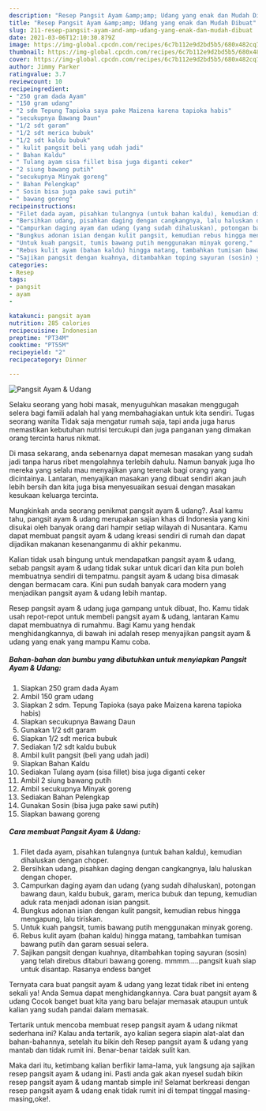 ```yaml
---
description: "Resep Pangsit Ayam &amp;amp; Udang yang enak dan Mudah Dibuat"
title: "Resep Pangsit Ayam &amp;amp; Udang yang enak dan Mudah Dibuat"
slug: 211-resep-pangsit-ayam-and-amp-udang-yang-enak-dan-mudah-dibuat
date: 2021-03-06T12:10:30.879Z
image: https://img-global.cpcdn.com/recipes/6c7b112e9d2bd5b5/680x482cq70/pangsit-ayam-udang-foto-resep-utama.jpg
thumbnail: https://img-global.cpcdn.com/recipes/6c7b112e9d2bd5b5/680x482cq70/pangsit-ayam-udang-foto-resep-utama.jpg
cover: https://img-global.cpcdn.com/recipes/6c7b112e9d2bd5b5/680x482cq70/pangsit-ayam-udang-foto-resep-utama.jpg
author: Jimmy Parker
ratingvalue: 3.7
reviewcount: 10
recipeingredient:
- "250 gram dada Ayam"
- "150 gram udang"
- "2 sdm Tepung Tapioka saya pake Maizena karena tapioka habis"
- "secukupnya Bawang Daun"
- "1/2 sdt garam"
- "1/2 sdt merica bubuk"
- "1/2 sdt kaldu bubuk"
- " kulit pangsit beli yang udah jadi"
- " Bahan Kaldu"
- " Tulang ayam sisa fillet bisa juga diganti ceker"
- "2 siung bawang putih"
- "secukupnya Minyak goreng"
- " Bahan Pelengkap"
- " Sosin bisa juga pake sawi putih"
- " bawang goreng"
recipeinstructions:
- "Filet dada ayam, pisahkan tulangnya (untuk bahan kaldu), kemudian dihaluskan dengan choper."
- "Bersihkan udang, pisahkan daging dengan cangkangnya, lalu haluskan dengan choper."
- "Campurkan daging ayam dan udang (yang sudah dihaluskan), potongan bawang daun, kaldu bubuk, garam, merica bubuk dan tepung, kemudian aduk rata menjadi adonan isian pangsit."
- "Bungkus adonan isian dengan kulit pangsit, kemudian rebus hingga mengapung, lalu tiriskan."
- "Untuk kuah pangsit, tumis bawang putih menggunakan minyak goreng."
- "Rebus kulit ayam (bahan kaldu) hingga matang, tambahkan tumisan bawang putih dan garam sesuai selera."
- "Sajikan pangsit dengan kuahnya, ditambahkan toping sayuran (sosin) yang telah direbus ditaburi bawang goreng. mmmm.....pangsit kuah siap untuk disantap. Rasanya endess banget"
categories:
- Resep
tags:
- pangsit
- ayam
- 

katakunci: pangsit ayam  
nutrition: 285 calories
recipecuisine: Indonesian
preptime: "PT34M"
cooktime: "PT55M"
recipeyield: "2"
recipecategory: Dinner

---
```



![Pangsit Ayam &amp; Udang](https://img-global.cpcdn.com/recipes/6c7b112e9d2bd5b5/680x482cq70/pangsit-ayam-udang-foto-resep-utama.jpg)

Selaku seorang yang hobi masak, menyuguhkan masakan menggugah selera bagi famili adalah hal yang membahagiakan untuk kita sendiri. Tugas seorang  wanita Tidak saja mengatur rumah saja, tapi anda juga harus memastikan kebutuhan nutrisi tercukupi dan juga panganan yang dimakan orang tercinta harus nikmat.

Di masa  sekarang, anda sebenarnya dapat memesan masakan yang sudah jadi tanpa harus ribet mengolahnya terlebih dahulu. Namun banyak juga lho mereka yang selalu mau menyajikan yang terenak bagi orang yang dicintainya. Lantaran, menyajikan masakan yang dibuat sendiri akan jauh lebih bersih dan kita juga bisa menyesuaikan sesuai dengan masakan kesukaan keluarga tercinta. 



Mungkinkah anda seorang penikmat pangsit ayam &amp; udang?. Asal kamu tahu, pangsit ayam &amp; udang merupakan sajian khas di Indonesia yang kini disukai oleh banyak orang dari hampir setiap wilayah di Nusantara. Kamu dapat membuat pangsit ayam &amp; udang kreasi sendiri di rumah dan dapat dijadikan makanan kesenanganmu di akhir pekanmu.

Kalian tidak usah bingung untuk mendapatkan pangsit ayam &amp; udang, sebab pangsit ayam &amp; udang tidak sukar untuk dicari dan kita pun boleh membuatnya sendiri di tempatmu. pangsit ayam &amp; udang bisa dimasak dengan bermacam cara. Kini pun sudah banyak cara modern yang menjadikan pangsit ayam &amp; udang lebih mantap.

Resep pangsit ayam &amp; udang juga gampang untuk dibuat, lho. Kamu tidak usah repot-repot untuk membeli pangsit ayam &amp; udang, lantaran Kamu dapat membuatnya di rumahmu. Bagi Kamu yang hendak menghidangkannya, di bawah ini adalah resep menyajikan pangsit ayam &amp; udang yang enak yang mampu Kamu coba.

<!--inarticleads1-->

##### Bahan-bahan dan bumbu yang dibutuhkan untuk menyiapkan Pangsit Ayam &amp; Udang:

1. Siapkan 250 gram dada Ayam
1. Ambil 150 gram udang
1. Siapkan 2 sdm. Tepung Tapioka (saya pake Maizena karena tapioka habis)
1. Siapkan secukupnya Bawang Daun
1. Gunakan 1/2 sdt garam
1. Siapkan 1/2 sdt merica bubuk
1. Sediakan 1/2 sdt kaldu bubuk
1. Ambil  kulit pangsit (beli yang udah jadi)
1. Siapkan  Bahan Kaldu
1. Sediakan  Tulang ayam (sisa fillet) bisa juga diganti ceker
1. Ambil 2 siung bawang putih
1. Ambil secukupnya Minyak goreng
1. Sediakan  Bahan Pelengkap
1. Gunakan  Sosin (bisa juga pake sawi putih)
1. Siapkan  bawang goreng




<!--inarticleads2-->

##### Cara membuat Pangsit Ayam &amp; Udang:

1. Filet dada ayam, pisahkan tulangnya (untuk bahan kaldu), kemudian dihaluskan dengan choper.
1. Bersihkan udang, pisahkan daging dengan cangkangnya, lalu haluskan dengan choper.
1. Campurkan daging ayam dan udang (yang sudah dihaluskan), potongan bawang daun, kaldu bubuk, garam, merica bubuk dan tepung, kemudian aduk rata menjadi adonan isian pangsit.
1. Bungkus adonan isian dengan kulit pangsit, kemudian rebus hingga mengapung, lalu tiriskan.
1. Untuk kuah pangsit, tumis bawang putih menggunakan minyak goreng.
1. Rebus kulit ayam (bahan kaldu) hingga matang, tambahkan tumisan bawang putih dan garam sesuai selera.
1. Sajikan pangsit dengan kuahnya, ditambahkan toping sayuran (sosin) yang telah direbus ditaburi bawang goreng. mmmm.....pangsit kuah siap untuk disantap. Rasanya endess banget




Ternyata cara buat pangsit ayam &amp; udang yang lezat tidak ribet ini enteng sekali ya! Anda Semua dapat menghidangkannya. Cara buat pangsit ayam &amp; udang Cocok banget buat kita yang baru belajar memasak ataupun untuk kalian yang sudah pandai dalam memasak.

Tertarik untuk mencoba membuat resep pangsit ayam &amp; udang nikmat sederhana ini? Kalau anda tertarik, ayo kalian segera siapin alat-alat dan bahan-bahannya, setelah itu bikin deh Resep pangsit ayam &amp; udang yang mantab dan tidak rumit ini. Benar-benar taidak sulit kan. 

Maka dari itu, ketimbang kalian berfikir lama-lama, yuk langsung aja sajikan resep pangsit ayam &amp; udang ini. Pasti anda gak akan nyesel sudah bikin resep pangsit ayam &amp; udang mantab simple ini! Selamat berkreasi dengan resep pangsit ayam &amp; udang enak tidak rumit ini di tempat tinggal masing-masing,oke!.

